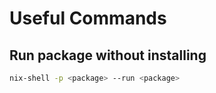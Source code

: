 # Useful Commands
## Run package without installing
```bash
nix-shell -p <package> --run <package> 
```